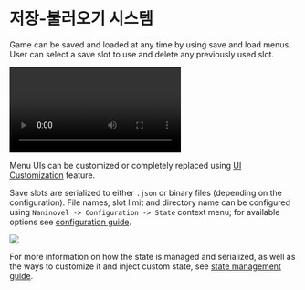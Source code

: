 # 저장-불러오기 시스템

Game can be saved and loaded at any time by using save and load menus. User can select a save slot to use and delete any previously used slot.

![](https://i.gyazo.com/a7109097f6abbeea16d6fe773bfffb3f.mp4)

Menu UIs can be customized or completely replaced using [UI Customization](/ko/guide/user-interface#ui-customization) feature.

Save slots are serialized to either `.json` or binary files (depending on the configuration). File names, slot limit and directory name can be configured using `Naninovel -> Configuration -> State` context menu; for available options see [configuration guide](/ko/guide/configuration#state).

![](https://i.gyazo.com/d1e5cfd136544f2c1b74966e3fd1bb45.png)

For more information on how the state is managed and serialized, as well as the ways to customize it and inject custom state, see [state management guide](/ko/guide/state-management).
